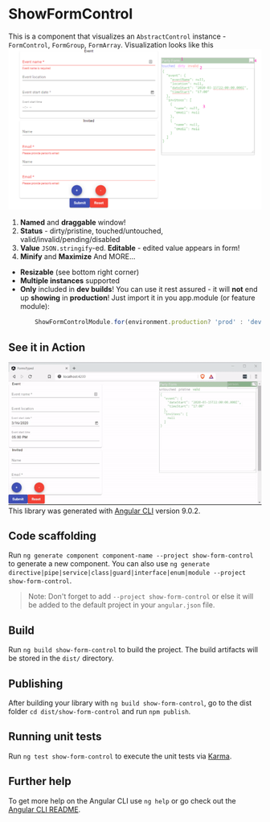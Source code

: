 # ShowFormControl

This is a component that visualizes an `AbstractControl` instance - `FormControl`, `FormGroup`, `FormArray`.
Visualization looks like this
![SFC overview - image missing](./assets/sfc-overview.png)
1. **Named** and **draggable** window!
2. **Status** - dirty/pristine, touched/untouched, valid/invalid/pending/disabled
3. **Value** `JSON.stringify`-ed. **Editable** - edited value appears in form!
4. **Minify** and **Maximize**
And MORE...
* **Resizable** (see bottom right corner)
* **Multiple instances** supported
* **Only** included in **dev builds**! You can use it rest assured - it will **not** end up **showing** in **production**! Just import it in you app.module (or feature module):
    ```ts
        ShowFormControlModule.for(environment.production? 'prod' : 'dev')
    ```

## See it in Action
![SFC video overview - missing file](./assets/sfc-video-overview.gif)
This library was generated with [Angular CLI](https://github.com/angular/angular-cli) version 9.0.2.

## Code scaffolding

Run `ng generate component component-name --project show-form-control` to generate a new component. You can also use `ng generate directive|pipe|service|class|guard|interface|enum|module --project show-form-control`.
> Note: Don't forget to add `--project show-form-control` or else it will be added to the default project in your `angular.json` file.

## Build

Run `ng build show-form-control` to build the project. The build artifacts will be stored in the `dist/` directory.

## Publishing

After building your library with `ng build show-form-control`, go to the dist folder `cd dist/show-form-control` and run `npm publish`.

## Running unit tests

Run `ng test show-form-control` to execute the unit tests via [Karma](https://karma-runner.github.io).

## Further help

To get more help on the Angular CLI use `ng help` or go check out the [Angular CLI README](https://github.com/angular/angular-cli/blob/master/README.md).
